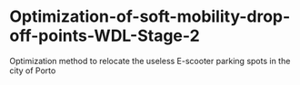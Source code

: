 # Optimization-of-soft-mobility-drop-off-points-WDL-Stage-2
Optimization method to relocate the useless E-scooter parking spots in the city of Porto
